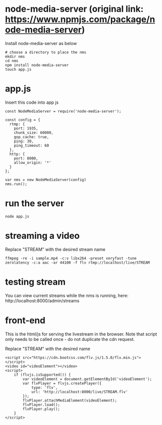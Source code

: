 # node-media-server (original link: https://www.npmjs.com/package/node-media-server)
Install node-media-server as below 

```
# choose a directory to place the nms
mkdir nms
cd nms
npm install node-media-server
touch app.js
```

# app.js
Insert this code into app js

```
const NodeMediaServer = require('node-media-server');

const config = {
  rtmp: {
    port: 1935,
    chunk_size: 60000,
    gop_cache: true,
    ping: 30,
    ping_timeout: 60
  },
  http: {
    port: 8000,
    allow_origin: '*'
  }
};

var nms = new NodeMediaServer(config)
nms.run();
```

# run the server

```
node app.js
```

# streaming a video
Replace "STREAM" with the desired stream name

```
ffmpeg -re -i sample.mp4 -c:v libx264 -preset veryfast -tune zerolatency -c:a aac -ar 44100 -f flv rtmp://localhost/live/STREAM
```

# testing stream
You can view current streams while the nms is running, here: http://localhost:8000/admin/streams

# front-end
This is the html/js for serving the livestream in the browser. Note that script only needs to be called once - do not duplicate the cdn request.

Replace "STREAM" with the desired name

```
<script src="https://cdn.bootcss.com/flv.js/1.5.0/flv.min.js"></script>
<video id="videoElement"></video>
<script>
    if (flvjs.isSupported()) {
        var videoElement = document.getElementById('videoElement');
        var flvPlayer = flvjs.createPlayer({
            type: 'flv',
            url: 'http://localhost:8000/live/STREAM.flv'
        });
        flvPlayer.attachMediaElement(videoElement);
        flvPlayer.load();
        flvPlayer.play();
    }
</script>
```
